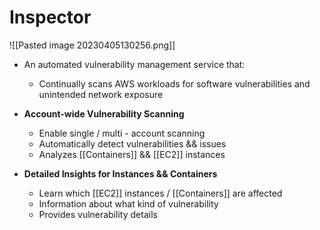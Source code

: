 # Inspector
![[Pasted image 20230405130256.png]]
- An automated vulnerability management service that:
	- Continually scans AWS workloads for software vulnerabilities and unintended network exposure

- **Account-wide Vulnerability Scanning**
	- Enable single / multi - account scanning
	- Automatically detect vulnerabilities && issues
	- Analyzes [[Containers]] && [[EC2]] instances
- **Detailed Insights for Instances && Containers**
	- Learn which [[EC2]] instances / [[Containers]] are affected
	- Information about what kind of vulnerability
	- Provides vulnerability details

